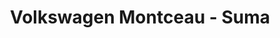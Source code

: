 ---
title: "Volkswagen Montceau - Suma"
url: /montceau-les-mines/volkswagen-montceau-suma/
shop: voiture
---